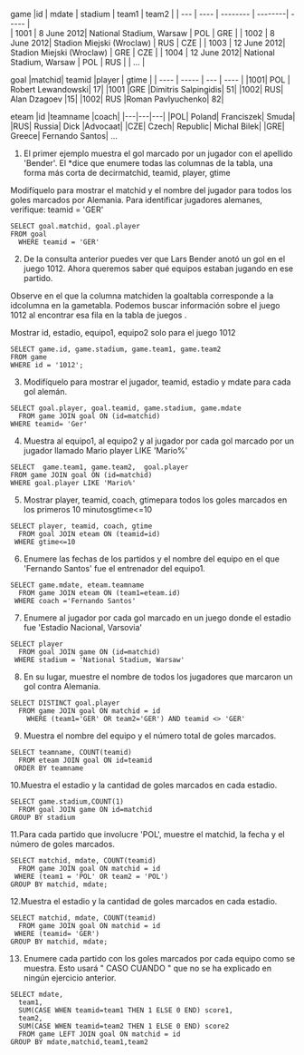 game
|id	| mdate |	stadium | team1 |	team2 |
| --- | ---- | -------- |   --------| ----- |  
| 1001	| 8 June 2012|		National Stadium, Warsaw | POL    | GRE |
| 1002	| 8 June 2012| Stadion Miejski (Wroclaw) | RUS    | CZE |
| 1003	| 12 June 2012| Stadion Miejski (Wroclaw) | GRE    | CZE |
| 1004	| 12 June 2012| National Stadium, Warsaw | POL    | RUS |
| ... |



goal
|matchid|	teamid	|player	| gtime |
| ----  | -----   | ---   | ---- |
|1001|	POL |	Robert Lewandowski|	17|
|1001	|GRE	|Dimitris Salpingidis|	51|
|1002|	RUS|	Alan Dzagoev	|15|
|1002|	RUS	|Roman Pavlyuchenko|	82|


eteam
|id	|teamname	|coach|
|---|---|---|
|POL|	Poland|	Franciszek| Smuda|
|RUS|	Russia|	Dick |Advocaat|
|CZE|	Czech| Republic|	Michal Bilek|
|GRE|	Greece|	Fernando Santos|
...


1. El primer ejemplo muestra el gol marcado por un jugador con el apellido 'Bender'. El *dice que enumere todas las columnas de la tabla, una forma más corta de decirmatchid, teamid, player, gtime

Modifíquelo para mostrar el matchid y el nombre del jugador para todos los goles marcados por Alemania. Para identificar jugadores alemanes, verifique: teamid = 'GER'

~~~
SELECT goal.matchid, goal.player
FROM goal  
  WHERE teamid = 'GER'
~~~

2. De la consulta anterior puedes ver que Lars Bender anotó un gol en el juego 1012. Ahora queremos saber qué equipos estaban jugando en ese partido.

Observe en el que la columna matchiden la goaltabla corresponde a la idcolumna en la gametabla. Podemos buscar información sobre el juego 1012 al encontrar esa fila en la tabla de juegos .

Mostrar id, estadio, equipo1, equipo2 solo para el juego 1012

~~~
SELECT game.id, game.stadium, game.team1, game.team2
FROM game
WHERE id = '1012';
~~~

3. Modifíquelo para mostrar el jugador, teamid, estadio y mdate para cada gol alemán.

~~~
SELECT goal.player, goal.teamid, game.stadium, game.mdate
  FROM game JOIN goal ON (id=matchid)
WHERE teamid= 'Ger'
~~~
4. Muestra al equipo1, al equipo2 y al jugador por cada gol marcado por un jugador llamado Mario player LIKE 'Mario%'

~~~
SELECT  game.team1, game.team2,  goal.player
FROM game JOIN goal ON (id=matchid)
WHERE goal.player LIKE 'Mario%'
~~~

5. Mostrar player, teamid, coach, gtimepara todos los goles marcados en los primeros 10 minutosgtime<=10

~~~
SELECT player, teamid, coach, gtime
  FROM goal JOIN eteam ON (teamid=id)
 WHERE gtime<=10

~~~

6. Enumere las fechas de los partidos y el nombre del equipo en el que 'Fernando Santos' fue el entrenador del equipo1.

~~~
SELECT game.mdate, eteam.teamname
  FROM game JOIN eteam ON (team1=eteam.id)
 WHERE coach ='Fernando Santos' 
~~~

7. Enumere al jugador por cada gol marcado en un juego donde el estadio fue 'Estadio Nacional, Varsovia'

~~~
SELECT player
  FROM goal JOIN game ON (id=matchid)
 WHERE stadium = 'National Stadium, Warsaw'
~~~


8. En su lugar, muestre el nombre de todos los jugadores que marcaron un gol contra Alemania.

~~~
SELECT DISTINCT goal.player
  FROM game JOIN goal ON matchid = id 
    WHERE (team1='GER' OR team2='GER') AND teamid <> 'GER' 
~~~


9. Muestra el nombre del equipo y el número total de goles marcados.

~~~
SELECT teamname, COUNT(teamid)
  FROM eteam JOIN goal ON id=teamid
 ORDER BY teamname
~~~

10.Muestra el estadio y la cantidad de goles marcados en cada estadio.

~~~
SELECT game.stadium,COUNT(1)
  FROM goal JOIN game ON id=matchid
GROUP BY stadium
~~~

11.Para cada partido que involucre 'POL', muestre el matchid, la fecha y el número de goles marcados.

~~~
SELECT matchid, mdate, COUNT(teamid)
  FROM game JOIN goal ON matchid = id 
 WHERE (team1 = 'POL' OR team2 = 'POL')
GROUP BY matchid, mdate;
~~~

12.Muestra el estadio y la cantidad de goles marcados en cada estadio.

~~~
SELECT matchid, mdate, COUNT(teamid)
  FROM game JOIN goal ON matchid = id 
 WHERE (teamid= 'GER')
GROUP BY matchid, mdate;
~~~

13. Enumere cada partido con los goles marcados por cada equipo como se muestra. Esto usará " CASO CUANDO " que no se ha explicado en ningún ejercicio anterior.

~~~
SELECT mdate,
  team1,
  SUM(CASE WHEN teamid=team1 THEN 1 ELSE 0 END) score1,
  team2,
  SUM(CASE WHEN teamid=team2 THEN 1 ELSE 0 END) score2
  FROM game LEFT JOIN goal ON matchid = id
GROUP BY mdate,matchid,team1,team2
~~~
